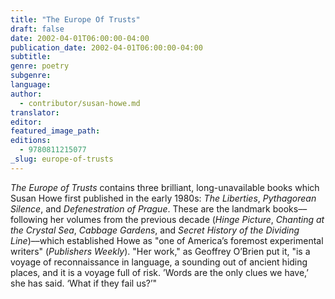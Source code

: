 ```yaml
---
title: "The Europe Of Trusts"
draft: false
date: 2002-04-01T06:00:00-04:00
publication_date: 2002-04-01T06:00:00-04:00
subtitle:
genre: poetry
subgenre:
language:
author:
  - contributor/susan-howe.md
translator:
editor:
featured_image_path:
editions:
  - 9780811215077
_slug: europe-of-trusts
---
```


_The Europe of Trusts_ contains three brilliant, long-unavailable books which Susan Howe first published in the early 1980s: _The Liberties_, _Pythagorean Silence_, and _Defenestration of Prague_. These are the landmark books––following her volumes from the previous decade (_Hinge Picture_, _Chanting at the Crystal Sea_, _Cabbage Gardens_, and _Secret History of the Dividing Line_)––which established Howe as "one of America’s foremost experimental writers" (_Publishers Weekly_). "Her work," as Geoffrey O’Brien put it, "is a voyage of reconnaissance in language, a sounding out of ancient hiding places, and it is a voyage full of risk. ’Words are the only clues we have,’ she has said. ‘What if they fail us?’"

